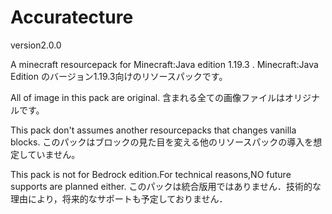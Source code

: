 # Accuratecture

version2.0.0

A minecraft resourcepack for Minecraft:Java edition 1.19.3 .
Minecraft:Java Edition のバージョン1.19.3向けのリソースパックです。

All of image in this pack are original.
含まれる全ての画像ファイルはオリジナルです。

This pack don't assumes another resourcepacks that changes vanilla blocks.
このパックはブロックの見た目を変える他のリソースパックの導入を想定していません。

This pack is not for Bedrock edition.For technical reasons,NO future supports are planned either.
このパックは統合版用ではありません．技術的な理由により，将来的なサポートも予定しておりません．

